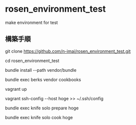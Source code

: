 # rosen_environment_test

make environment  for test

## 構築手順

git clone https://github.com/n-imai/rosen_environment_test.git

cd rosen_environment_test

bundle install --path vendor/bundle

bundle exec berks vendor cookbooks

vagrant up

vagrant ssh-config --host hoge  >> ~/.ssh/config

bundle exec knife solo prepare hoge

bundle exec knife solo cook hoge
